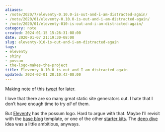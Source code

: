 ```yaml
---
aliases:
- /note/2020/7/eleventy-0.10.0-is-out-and-i-am-distracted-again/
- /note/2020/01/eleventy-0.10.0-is-out-and-i-am-distracted-again/
- /note/2020/01/eleventy-010-is-out-and-i-am-distracted-again/
category: note
created: 2024-01-15 15:26:31-08:00
date: 2020-01-07 21:19:30-08:00
slug: eleventy-010-is-out-and-i-am-distracted-again
tags:
- eleventy
- shiny
- possum
- the-logo-makes-the-project
title: Eleventy 0.10.0 is out and I am distracted again
updated: 2024-02-01 20:10:42-08:00
---
```


Making note of this [tweet](https://twitter.com/eleven_ty/status/1214681563507699713) for later.

I love that there are so many great static site generators out. I hate that I don’t have enough time to try *all* of them.

But [Eleventy](../../../card/Eleventy.md) has the possum logo. Hard to argue with that. Maybe I’ll revisit with the [base blog](https://github.com/11ty/eleventy-base-blog) template, or one of the other [starter kits](https://www.11ty.dev/docs/starter/). The [deep dive](../../2019/04/ooh-eleventy.md) idea was a little ambitious, anyways.